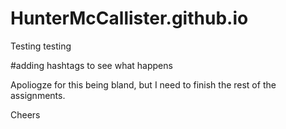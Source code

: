 # HunterMcCallister.github.io
Testing testing

#adding hashtags to see what happens

Apoliogze for this being bland, but I need to finish the rest of the assignments.

Cheers
